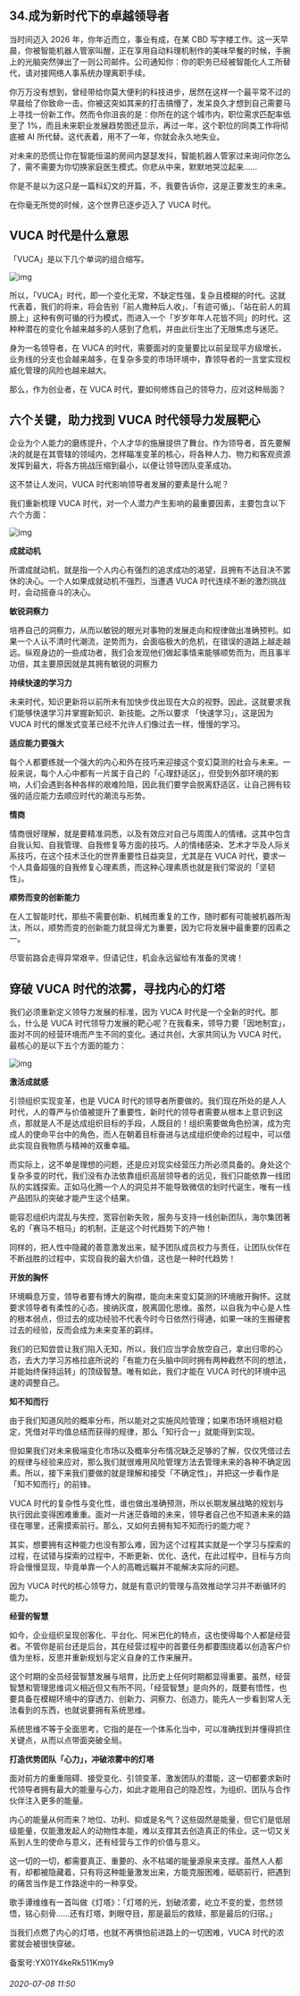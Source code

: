 ## 34.成为新时代下的卓越领导者
当时间迈入 2026 年，你年近而立，事业有成，在某 CBD 写字楼工作。这一天早晨，你被智能机器人管家叫醒，正在享用自动料理机制作的美味早餐的时候，手腕上的光脑突然弹出了一则公司邮件。公司通知你：你的职务已经被智能化人工所替代，请对接网络人事系统办理离职手续。


你万万没有想到，曾经带给你莫大便利的科技进步，居然在这样一个最平常不过的早晨给了你致命一击。你被这突如其来的打击搞懵了，发呆良久才想到自己需要马上寻找一份新工作。然而令你沮丧的是：你所在的这个城市内，职位需求匹配率低至了 1%，而且未来职业发展趋势图还显示，再过一年，这个职位的同类工作将彻底被 AI 所代替。这代表着，用不了一年，你就会永久地失业。


对未来的恐慌让你在智能恒温的房间内瑟瑟发抖，智能机器人管家过来询问你怎么了，需不需要为你切换家庭医生模式。你悲从中来，默默地哭泣起来……


你是不是以为这只是一篇科幻文的开篇，不，我要告诉你，这是正要发生的未来。


在你毫无所觉的时候，这个世界已逐步迈入了 VUCA 时代。


**VUCA 时代是什么意**思
----------------


「VUCA」是以下几个单词的组合缩写。


![img](https://pic2.zhimg.com/v2-8353fd4638c386123443ad77e5c759b5.webp)

所以，「VUCA」时代，即一个变化无常，不缺定性强，复杂且模糊的时代。这就代表着，我们的将来，将会告别「前人撒种后人收」、「有迹可循」、「站在前人的肩膀上」这种有例可循的行为模式，而进入一个「岁岁年年人花皆不同」的时代。这种种潜在的变化令越来越多的人感到了危机，并由此衍生出了无限焦虑与迷茫。


身为一名领导者，在 VUCA 的时代，需要面对的变量要比以前呈现平方级增长，业务线的分支也会越来越多，在复杂多变的市场环境中，靠领导者的一言堂实现权威化管理的风险也越来越大。


那么，作为创业者，在 VUCA 时代，要如何修炼自己的领导力，应对这种局面？


**六个关键，助力找到 VUCA 时代领导力发展**靶心
----------------------------


企业为个人能力的磨练提升，个人才华的施展提供了舞台。作为领导者，首先要解决的就是在其管辖的领域内，怎样瞄准变革的核心，将各种人力、物力和客观资源发挥到最大，将各方挑战压缩到最小，以便让领导团队变革成功。


这不禁让人发问，VUCA 时代影响领导者发展的要素是什么呢？


我们重新梳理 VUCA 时代，对一个人潜力产生影响的最重要因素，主要包含以下六个方面：


![img](https://pic3.zhimg.com/v2-b9be1bd55555c60638d4a3c094b70cdc.webp)

**成就动机**


所谓成就动机，就是指一个人内心有强烈的追求成功的渴望，且拥有不达目决不罢休的决心。一个人如果成就动机不强烈，当遭遇 VUCA 时代连续不断的激烈挑战时，会动摇奋斗的决心。


**敏锐洞察力**


培养自己的洞察力，从而以敏锐的眼光对事物的发展走向和规律做出准确预判。如果一个人认不清时代潮流，逆势而为，会面临极大的危机，在错误的道路上越走越远。纵观身边的一些成功者，我们会发现他们做起事情来能够顺势而为，而且事半功倍，其主要原因就是其拥有敏锐的洞察力


**持续快速的学习力**


未来时代，知识更新将以前所未有加快步伐出现在大众的视野。因此，这就要求我们能够快速学习并掌握新知识、新技能。之所以要求 「快速学习」，这是因为 VUCA 时代的爆发式变革已经不允许人们像过去一样，慢慢的学习。


**适应能力要强大**


每个人都要练就一个强大的内心和外在技巧来迎接这个变幻莫测的社会与未来。一般来说，每个人心中都有一片属于自己的「心理舒适区」，但受到外部环境的影响，人们会遇到各种各样的艰难险阻，因此我们要学会脱离舒适区，让自己拥有较强的适应能力去顺应时代的潮流与形势。


**情商**


情商很好理解，就是要精准洞悉，以及有效应对自己与周围人的情绪。这其中包含自我认知、自我管理、自我修复等方面的技巧。人的情绪感染、艺术才华及人际关系技巧，在这个技术泛化的世界重要性日益突显，尤其是在 VUCA 时代，要求一个人具备超强的自我修复心理素质，而这种心理素质也就是我们常说的「坚韧性」。


**顺势而变的创新能力**


在人工智能时代，那些不需要创新、机械而重复的工作，随时都有可能被机器所淘汰，所以，顺势而变的创新能力就显得尤为重要，因为它将发展中最重要的因素之一。


尽管前路会走得异常艰辛，但请记住，机会永远留给有准备的灵魂！


**穿破 VUCA 时代的浓雾，寻找内心的**灯塔
-------------------------


我们必须重新定义领导力发展的标准，因为 VUCA 时代是一个全新的时代。那么，什么是 VUCA 时代领导力发展的靶心呢？在我看来，领导力要「因地制宜」，面对不同的经营环境而产生不同的变化。通过共创，大家共同认为 VUCA 时代，最核心的是以下五个方面的能力：


![img](https://pic4.zhimg.com/v2-7e916e27a53c83b3286af5fa56111850.webp)

**激活成就感**


引领组织实现变革，也是 VUCA 时代的领导者所要做的。我们现在所处的是人人时代，人的尊严与价值被提升了重要性，新时代的领导者需要从根本上意识到这点，那就是人不是达成组织目标的手段，人既目的！组织需要做角色扮演，成为完成人的使命平台中的角色，而人在朝着目标奋进与达成组织使命的过程中，可以借此实现自我物质与精神的双重幸福。


而实际上，这不单是理想的问题，还是应对现实经营压力所必须具备的。身处这个复杂多变的时代，我们没有办法依靠组织高层领导者的远见，我们只能依靠一线团队的实践探索。正如马化腾一个人的洞见并不能导致微信的划时代诞生，唯有一线产品团队的突破才能产生这个结果。


能容忍组织内混乱与失控，宽容创新失败，服务与支持一线创新团队，海尔集团著名的「赛马不相马」的机制，正是这个时代趋势下的产物！


同样的，把人性中隐藏的善意激发出来，赋予团队成员权力与责任，让团队伙伴在不断战胜的过程中，实现自我的最大价值，这也是一种时代趋势！


**开放的胸怀**


环境瞬息万变，领导者要有博大的胸襟，能向未来变幻莫测的环境敞开胸怀。这就要求领导者有柔性的心态，接纳灰度，脱离固化思维。虽然，以自我为中心是人性的根本弱点，但过去的成功经验不代表今时今日依然行得通，如果一味的生搬硬套过去的经验，反而会成为未来变革的羁绊。


我们的已知尝尝让我们陷入无知，所以，我们应当学会放空自己，拿出归零的心态，去大力学习苏格拉底所说的「有能力在头脑中同时拥有两种截然不同的想法，并能始终保持运转」的顶级智慧。唯有如此，我们才能在 VUCA 时代的环境中迅速的调整自己。


**知不知而行**


由于我们知道风险的概率分布，所以能对之实施风险管理；如果市场环境相对稳定，凭借对平均值总结而获得的规律，那么「知行合一」就能得到实现。


但如果我们对未来极端变化市场以及概率分布情况缺乏足够的了解，仅仅凭借过去的规律与经验来应对，那么我们就很难用风险管理方法去管理未来的各种不确定因素。所以，接下来我们要做的就是理解和接受「不确定性」，并把这一步看作是「知不知而行」的前锋。


VUCA 时代的复杂性与变化性，谁也做出准确预测，所以长期发展战略的规划与执行因此变得困难重重。面对一片迷茫昏暗的未来，领导者自己也不知道未来的路径在哪里，还需摸索前行。那么，又如何去拥有知不知而行的能力呢？


其实，想要拥有这种能力也没有那么难，因为这个过程其实就是一个学习与探索的过程，在试错与探索的过程中，不断更新、优化、迭代，在此过程中，目标与方向将会慢慢显现，毕竟单靠一个人的高瞻远瞩并不能解决实际的问题。


因为 VUCA 时代的核心领导力，就是有意识的管理与高效推动学习并不断循环的能力。


**经营的智慧**


如今，企业组织呈现创客化、平台化、阿米巴化的特点，这也使得每个人都是经营者。不管你是前台还是后台，其在经营过程中的首要任务都要围绕着以创造客户价值为坐标，反思并重新规划与定义自身的工作来展开。


这个时期的全员经营智慧发展与培育，比历史上任何时期都显得重要。虽然，经营智慧和管理思维词义相近但又有所不同，「经营智慧」是向外的，既要有悟性，也要具备在模糊环境中的穿透力、创新力、洞察力、创造力，能先人一步看到常人无法看到的东西，也就说要拥有系统思维。


系统思维不等于全面思考，它指的是在一个体系化当中，可以准确找到并懂得抓住关键点，从而以点带面突破全局。


**打造优势团队「心力」，冲破浓雾中的灯塔**


面对前方的重重阻碍、接受变化、引领变革、激发团队的潜能，这一切都要求新时代领导者拥有最大的能量与心力，如此才能用自己的隐忍性，为组织、团队与合作伙伴注入更多的能量。


内心的能量从何而来？地位、功利、抑或是名气？这些固然是能量，但它们是低层级能量，仅能激发起人的动物性本能，难以支撑其去创造真正的伟业。这一切又关系到人生的使命与意义，还有经营与工作的价值与意义。


这一切的一切，都需要真正、重要的、永不枯竭的能量源泉来支撑。虽然人人都有，却都被隐藏着，只有将这种能量激发出来，方能克服困难，砥砺前行，把遇到的痛苦当作是工作路途中的一种享受。


歌手谭维维有一首叫做《灯塔》：「灯塔的光，划破浓雾，屹立不变的爱，忽然领悟，铭心刻骨……还有灯塔，刺眼夺目，那是最后的救赎，那是最后的归宿。」


当我们点燃了内心的灯塔，也就不再惧怕前进路上的一切困难，VUCA 时代的浓雾就会被很快穿破。


备案号:YX01Y4keRk511Kmy9


###### 2020-07-08 11:50

